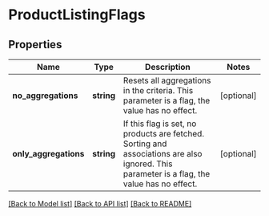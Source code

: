 # ProductListingFlags

## Properties
Name | Type | Description | Notes
------------ | ------------- | ------------- | -------------
**no_aggregations** | **string** | Resets all aggregations in the criteria. This parameter is a flag, the value has no effect. | [optional] 
**only_aggregations** | **string** | If this flag is set, no products are fetched. Sorting and associations are also ignored. This parameter is a flag, the value has no effect. | [optional] 

[[Back to Model list]](../../README.md#documentation-for-models) [[Back to API list]](../../README.md#documentation-for-api-endpoints) [[Back to README]](../../README.md)

